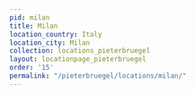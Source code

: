 ```yaml
---
pid: milan
title: Milan
location_country: Italy
location_city: Milan
collection: locations_pieterbruegel
layout: locationpage_pieterbruegel
order: '15'
permalink: "/pieterbruegel/locations/milan/"
---
```


